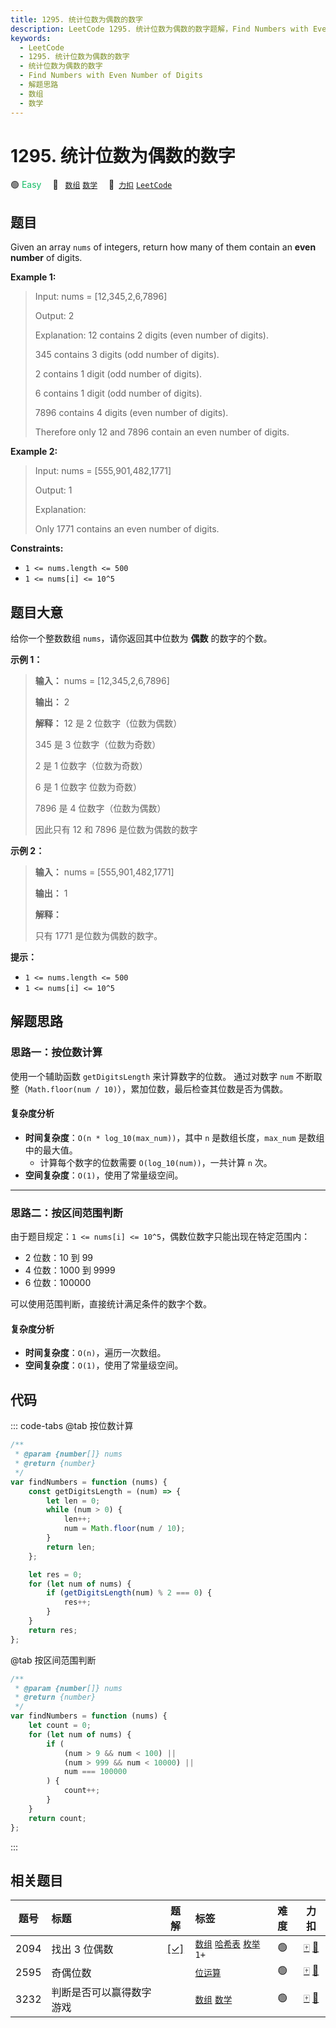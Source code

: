 ```yaml
---
title: 1295. 统计位数为偶数的数字
description: LeetCode 1295. 统计位数为偶数的数字题解，Find Numbers with Even Number of Digits，包含解题思路、复杂度分析以及完整的 JavaScript 代码实现。
keywords:
  - LeetCode
  - 1295. 统计位数为偶数的数字
  - 统计位数为偶数的数字
  - Find Numbers with Even Number of Digits
  - 解题思路
  - 数组
  - 数学
---
```


# 1295. 统计位数为偶数的数字

🟢 <font color=#15bd66>Easy</font>&emsp; 🔖&ensp; [`数组`](/tag/array.md) [`数学`](/tag/math.md)&emsp; 🔗&ensp;[`力扣`](https://leetcode.cn/problems/find-numbers-with-even-number-of-digits) [`LeetCode`](https://leetcode.com/problems/find-numbers-with-even-number-of-digits)

## 题目

Given an array `nums` of integers, return how many of them contain an **even
number** of digits.

**Example 1:**

> Input: nums = [12,345,2,6,7896]
>
> Output: 2
>
> Explanation: 12 contains 2 digits (even number of digits).
>
> 345 contains 3 digits (odd number of digits).
>
> 2 contains 1 digit (odd number of digits).
>
> 6 contains 1 digit (odd number of digits).
>
> 7896 contains 4 digits (even number of digits).
>
> Therefore only 12 and 7896 contain an even number of digits.

**Example 2:**

> Input: nums = [555,901,482,1771]
>
> Output: 1
>
> Explanation:
>
> Only 1771 contains an even number of digits.

**Constraints:**

- `1 <= nums.length <= 500`
- `1 <= nums[i] <= 10^5`

## 题目大意

给你一个整数数组 `nums`，请你返回其中位数为 **偶数** 的数字的个数。

**示例 1：**

> **输入：** nums = [12,345,2,6,7896]
>
> **输出：** 2
>
> **解释：** 12 是 2 位数字（位数为偶数）
>
> 345 是 3 位数字（位数为奇数）
>
> 2 是 1 位数字（位数为奇数）
>
> 6 是 1 位数字 位数为奇数）
>
> 7896 是 4 位数字（位数为偶数）
>
> 因此只有 12 和 7896 是位数为偶数的数字

**示例 2：**

> **输入：** nums = [555,901,482,1771]
>
> **输出：** 1
>
> **解释：**
>
> 只有 1771 是位数为偶数的数字。

**提示：**

- `1 <= nums.length <= 500`
- `1 <= nums[i] <= 10^5`

## 解题思路

### 思路一：按位数计算

使用一个辅助函数 `getDigitsLength` 来计算数字的位数。
通过对数字 `num` 不断取整（`Math.floor(num / 10)`），累加位数，最后检查其位数是否为偶数。

#### 复杂度分析

- **时间复杂度**：`O(n * log_10(max_num))`，其中 `n` 是数组长度，`max_num` 是数组中的最大值。
  - 计算每个数字的位数需要 `O(log_10(num))`，一共计算 `n` 次。
- **空间复杂度**：`O(1)`，使用了常量级空间。

---

### 思路二：按区间范围判断

由于题目规定：`1 <= nums[i] <= 10^5`，偶数位数字只能出现在特定范围内：

- 2 位数：10 到 99
- 4 位数：1000 到 9999
- 6 位数：100000

可以使用范围判断，直接统计满足条件的数字个数。

#### 复杂度分析

- **时间复杂度**：`O(n)`，遍历一次数组。
- **空间复杂度**：`O(1)`，使用了常量级空间。

## 代码

::: code-tabs
@tab 按位数计算

```javascript
/**
 * @param {number[]} nums
 * @return {number}
 */
var findNumbers = function (nums) {
	const getDigitsLength = (num) => {
		let len = 0;
		while (num > 0) {
			len++;
			num = Math.floor(num / 10);
		}
		return len;
	};

	let res = 0;
	for (let num of nums) {
		if (getDigitsLength(num) % 2 === 0) {
			res++;
		}
	}
	return res;
};
```

@tab 按区间范围判断

```javascript
/**
 * @param {number[]} nums
 * @return {number}
 */
var findNumbers = function (nums) {
	let count = 0;
	for (let num of nums) {
		if (
			(num > 9 && num < 100) ||
			(num > 999 && num < 10000) ||
			num === 100000
		) {
			count++;
		}
	}
	return count;
};
```

:::

## 相关题目

<!-- prettier-ignore -->
| 题号 | 标题 | 题解 | 标签 | 难度 | 力扣 |
| :------: | :------ | :------: | :------ | :------: | :------: |
| 2094 | 找出 3 位偶数 | [[✓]](/problem/2094.md) |  [`数组`](/tag/array.md) [`哈希表`](/tag/hash-table.md) [`枚举`](/tag/enumeration.md) `1+` | 🟢 | [🀄️](https://leetcode.cn/problems/finding-3-digit-even-numbers) [🔗](https://leetcode.com/problems/finding-3-digit-even-numbers) |
| 2595 | 奇偶位数 |  |  [`位运算`](/tag/bit-manipulation.md) | 🟢 | [🀄️](https://leetcode.cn/problems/number-of-even-and-odd-bits) [🔗](https://leetcode.com/problems/number-of-even-and-odd-bits) |
| 3232 | 判断是否可以赢得数字游戏 |  |  [`数组`](/tag/array.md) [`数学`](/tag/math.md) | 🟢 | [🀄️](https://leetcode.cn/problems/find-if-digit-game-can-be-won) [🔗](https://leetcode.com/problems/find-if-digit-game-can-be-won) |
